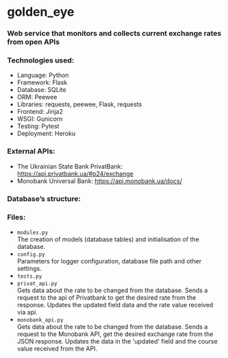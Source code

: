 # golden_eye

### Web service that monitors and collects current exchange rates from open APIs

### Technologies used:

- Language: Python
- Framework: Flask
- Database: SQLite
- ORM: Peewee
- Libraries: requests, peewee, Flask, requests
- Frontend: Jinja2
- WSGI: Gunicorn
- Testing: Pytest
- Deployment: Heroku


### External APIs:

- The Ukrainian State Bank PrivatBank: <a href="https://api.privatbank.ua/#p24/exchange" target="_blank">https://api.privatbank.ua/#p24/exchange</a>
- Monobank Universal Bank: <a href="https://api.monobank.ua/docs/" target="_blank">https://api.monobank.ua/docs/</a>

### Database’s structure:


### Files:

- `modules.py` <br/>
The creation of models (database tables) and initialisation of the database.
- `config.py` <br/>
Parameters for logger configuration, database file path and other settings.
- `tests.py`
- `privat_api.py` <br/>
Gets data about the rate to be changed from the database. Sends a request to the api of Privatbank to get the desired rate from the response. Updates the updated field data and the rate value received via api.
- `monobank_api.py` <br/>
Gets data about the rate to be changed from the database. Sends a request to the Monobank API, get the desired exchange rate from the JSON response. Updates the data in the 'updated' field and the course value received from the API.


